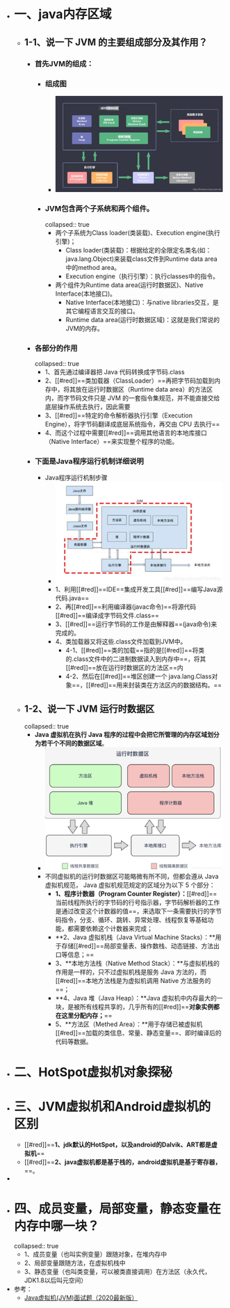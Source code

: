 - # 一、java内存区域
	- ## 1-1、说一下 JVM 的主要组成部分及其作用？
		- ### 首先JVM的组成：
			- ### 组成图
				- ![jvm组成.png](../assets/jvm组成_1684819371991_0.png)
			- ### JVM包含两个子系统和两个组件。
			  collapsed:: true
				- 两个子系统为Class loader(类装载)、Execution engine(执行引擎)；
					- Class loader(类装载)：根据给定的全限定名类名(如：java.lang.Object)来装载class文件到Runtime data area中的method area。
					- Execution engine（执行引擎）：执行classes中的指令。
				- 两个组件为Runtime data area(运行时数据区)、Native Interface(本地接口)。
					- Native Interface(本地接口)：与native libraries交互，是其它编程语言交互的接口。
					- Runtime data area(运行时数据区域)：这就是我们常说的JVM的内存。
		- ### 各部分的作用
		  collapsed:: true
			- 1、首先通过编译器把 Java 代码转换成字节码.class
			- 2、[[#red]]==类加载器（ClassLoader）==再把字节码加载到内存中，将其放在运行时数据区（Runtime data area）的方法区内，而字节码文件只是 JVM 的一套指令集规范，并不能直接交给底层操作系统去执行，因此需要
			- 3、[[#red]]==特定的命令解析器执行引擎（Execution Engine），将字节码翻译成底层系统指令，再交由 CPU 去执行==
			- 4、而这个过程中需要[[#red]]==调用其他语言的本地库接口（Native Interface）==来实现整个程序的功能。
		- ### 下面是Java程序运行机制详细说明
			- Java程序运行机制步骤
				- ![类加载过程.jpeg](../assets/类加载过程_1684819408062_0.jpeg)
				- 1、利用[[#red]]==IDE==集成开发工具[[#red]]==编写Java源代码.java==
				- 2、再[[#red]]==利用编译器(javac命令)==将源代码[[#red]]==编译成字节码文件.class==
				- 3、[[#red]]==运行字节码的工作是由解释器==(java命令)来完成的。
				- 4、类加载器又将这些.class文件加载到JVM中。
					- 4-1、[[#red]]==类的加载==指的是[[#red]]==将类的.class文件中的二进制数据读入到内存中==，将其[[#red]]==放在运行时数据区的方法区==内
					- 4-2、然后在[[#red]]==堆区创建一个 java.lang.Class对象==，[[#red]]==用来封装类在方法区内的数据结构。==
	- ## 1-2、说一下 JVM 运行时数据区
	  collapsed:: true
		- **Java 虚拟机在执行 Java 程序的过程中会把它所管理的内存区域划分为若干个不同的数据区域**。
			- ![运行时数据区.png](../assets/运行时数据区_1684819299279_0.png)
			- 不同虚拟机的运行时数据区可能略微有所不同，但都会遵从 Java 虚拟机规范， Java 虚拟机规范规定的区域分为以下 5 个部分：
				- **1、程序计数器（Program Counter Register）：**[[#red]]==当前线程所执行的字节码的行号指示器，字节码解析器的工作是通过改变这个计数器的值==，来选取下一条需要执行的字节码指令，分支、循环、跳转、异常处理、线程恢复等基础功能，都需要依赖这个计数器来完成；
				- **2、Java 虚拟机栈（Java Virtual Machine Stacks）：**用于存储[[#red]]==局部变量表、操作数栈、动态链接、方法出口等信息；==
				- 3、**本地方法栈（Native Method Stack）：**与虚拟机栈的作用是一样的，只不过虚拟机栈是服务 Java 方法的，而[[#red]]==本地方法栈是为虚拟机调用 Native 方法服务的==；
				- **4、Java 堆（Java Heap）：**Java 虚拟机中内存最大的一块，是被所有线程共享的，几乎所有的[[#red]]==**对象实例都在这里分配内存；**==
				- 5、**方法区（Methed Area）：**用于存储已被虚拟机[[#red]]==加载的类信息、常量、静态变量==、即时编译后的代码等数据。
- # 二、HotSpot虚拟机对象探秘
- # 三、JVM虚拟机和Android虚拟机的区别
	- [[#red]]==**1、jdk默认的HotSpot，以及android的Dalvik、ART都是虚拟机**==
	- [[#red]]==**2、java虚拟机都是基于栈的，android虚拟机是基于寄存器，**==。
-
- # 四、成员变量，局部变量，静态变量在内存中哪一块？
  collapsed:: true
	- 1、成员变量（也叫实例变量）跟随对象，在堆内存中
	- 2、局部变量跟随方法，在虚拟机栈中
	- 3、静态变量（也叫类变量，可以被类直接调用）在方法区（永久代，JDK1.8以后叫元空间）
- 参考：
	- [Java虚拟机(JVM)面试题（2020最新版）](https://thinkwon.blog.csdn.net/article/details/104390752)